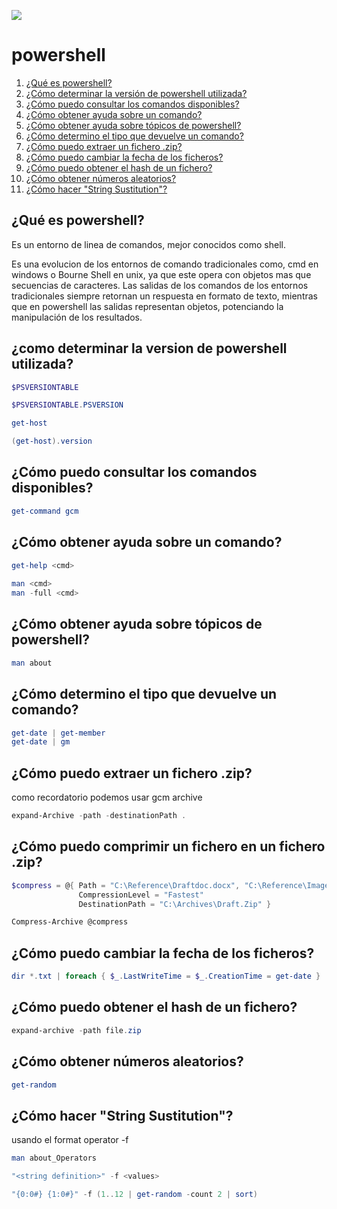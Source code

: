 ![](https://docs.microsoft.com/en-us/powershell/media/index/ps_black_128.svg)
# powershell 

1. [¿Qué es powershell?](qué-es-powershell)
2. [¿Cómo determinar la versión de powershell utilizada?](cómo-determinar-la-versión-de-powershell-utilizada)
3. [¿Cómo puedo consultar los comandos disponibles?](cómo-puedo-consultar-los-comandos-disponibles)
4. [¿Cómo obtener ayuda sobre un comando?](cómo-obtener-ayuda-sobre-un-comando)
5. [¿Cómo obtener ayuda sobre tópicos de powershell?](cómo-obtener-ayuda-sobre-tópicos-de-powershell)
6. [¿Cómo determino el tipo que devuelve un comando?](cómo-determino-el-tipo-que-devuelve-un-comando)
7. [¿Cómo puedo extraer un fichero .zip?](cómo-puedo-extraer-un-fichero-.zip)
8. [¿Cómo puedo cambiar la fecha de los ficheros?](cómo-puedo-cambiar-la-fecha-de-los-ficheros)
9. [¿Cómo puedo obtener el hash de un fichero?](cómo-puedo-obtener-el-hash-de-un-fichero)
10. [¿Cómo obtener números aleatorios?](cómo-obtener-números-aleatorios)
11. [¿Cómo hacer "String Sustitution"?](cómo-hacer-"String-Sustitution")

## ¿Qué es powershell?
Es un entorno de linea de comandos, mejor conocidos como shell. 

Es una evolucion de los entornos de comando tradicionales como, cmd en windows o Bourne Shell en unix, ya que este opera con objetos mas que secuencias de caracteres. Las salidas de los comandos de los entornos tradicionales siempre retornan un respuesta en formato de texto, mientras que en powershell las salidas representan objetos, potenciando la manipulación de los resultados.

## ¿como determinar la version de powershell utilizada?

```powershell
$PSVERSIONTABLE

$PSVERSIONTABLE.PSVERSION

get-host

(get-host).version

```

## ¿Cómo puedo consultar los comandos disponibles? 

```powershell
get-command gcm
```

## ¿Cómo obtener ayuda sobre un comando?

```powershell
get-help <cmd>
  
man <cmd>  
man -full <cmd>
```

## ¿Cómo obtener ayuda sobre tópicos de powershell?
```powershell
man about
```  
## ¿Cómo determino el tipo que devuelve un comando?
```powershell
get-date | get-member
get-date | gm
```
## ¿Cómo puedo extraer un fichero .zip?

como recordatorio podemos usar gcm archive
```powershell
expand-Archive -path -destinationPath .
```

## ¿Cómo puedo comprimir un fichero en un fichero .zip?
```powershell
$compress = @{ Path = "C:\Reference\Draftdoc.docx", "C:\Reference\Images*.vsd" 
               CompressionLevel = "Fastest" 
               DestinationPath = "C:\Archives\Draft.Zip" }

Compress-Archive @compress
```
## ¿Cómo puedo cambiar la fecha de los ficheros?
```powershell
dir *.txt | foreach { $_.LastWriteTime = $_.CreationTime = get-date }
```
## ¿Cómo puedo obtener el hash de un fichero?
```powershell
expand-archive -path file.zip
```
## ¿Cómo obtener números aleatorios?
```powershell
get-random
```
## ¿Cómo hacer "String Sustitution"?

usando el format operator -f

```powershell
man about_Operators

"<string definition>" -f <values>

"{0:0#} {1:0#}" -f (1..12 | get-random -count 2 | sort)
```
